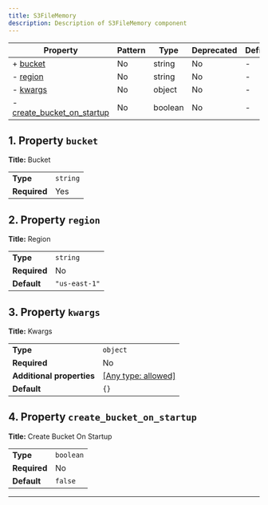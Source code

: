 ```yaml
---
title: S3FileMemory
description: Description of S3FileMemory component
---
```


| Property                                                 | Pattern | Type    | Deprecated | Definition | Title/Description        |
| -------------------------------------------------------- | ------- | ------- | ---------- | ---------- | ------------------------ |
| + [bucket](#bucket )                                     | No      | string  | No         | -          | Bucket                   |
| - [region](#region )                                     | No      | string  | No         | -          | Region                   |
| - [kwargs](#kwargs )                                     | No      | object  | No         | -          | Kwargs                   |
| - [create_bucket_on_startup](#create_bucket_on_startup ) | No      | boolean | No         | -          | Create Bucket On Startup |

## <a name="bucket"></a>1. Property `bucket`

**Title:** Bucket

|              |          |
| ------------ | -------- |
| **Type**     | `string` |
| **Required** | Yes      |

## <a name="region"></a>2. Property `region`

**Title:** Region

|              |               |
| ------------ | ------------- |
| **Type**     | `string`      |
| **Required** | No            |
| **Default**  | `"us-east-1"` |

## <a name="kwargs"></a>3. Property `kwargs`

**Title:** Kwargs

|                           |                                                                           |
| ------------------------- | ------------------------------------------------------------------------- |
| **Type**                  | `object`                                                                  |
| **Required**              | No                                                                        |
| **Additional properties** | [[Any type: allowed]](# "Additional Properties of any type are allowed.") |
| **Default**               | `{}`                                                                      |

## <a name="create_bucket_on_startup"></a>4. Property `create_bucket_on_startup`

**Title:** Create Bucket On Startup

|              |           |
| ------------ | --------- |
| **Type**     | `boolean` |
| **Required** | No        |
| **Default**  | `false`   |

----------------------------------------------------------------------------------------------------------------------------
